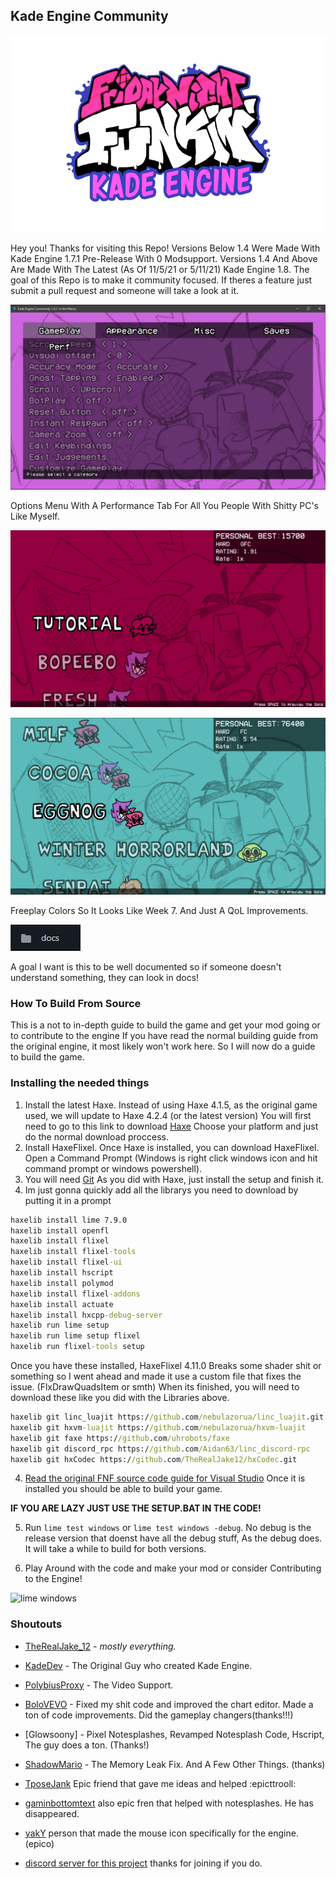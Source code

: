 ## **Kade Engine Community**
![Kade Engine logo](assets/preload/images/KadeEngineLogoOld.png)

Hey you!
Thanks for visiting this Repo!
Versions Below 1.4 Were Made With Kade Engine 1.7.1 Pre-Release With 0 Modsupport.
Versions 1.4 And Above Are Made With The Latest (As Of 11/5/21 or 5/11/21) Kade Engine 1.8.
The goal of this Repo is to make it community focused. If theres a feature just submit a pull request and someone will take a look at it.

![Options](art/readme/optionsredo.png)

Options Menu With A Performance Tab For All You People With Shitty PC's Like Myself.

![Colors1](art/readme/colors1.png)

![Colors2](art/readme/colors2.png)

Freeplay Colors So It Looks Like Week 7. And Just A QoL Improvements.

![Better Documented!](art/readme/deez.png)

A goal I want is this to be well documented so if someone doesn't understand something, they can look in docs!

### How To Build From Source

This is a not to in-depth guide to build the game and get your mod going or to contribute to the engine
If you have read the normal building guide from the original engine, it most likely won't work here.
So I will now do a guide to build the game.


### Installing the needed things
1. Install the latest Haxe. Instead of using Haxe 4.1.5, as the original game used, we will update to Haxe 4.2.4 (or the latest version)
You will first need to go to this link to download [Haxe](https://haxe.org/download/) Choose your platform and just do the normal download proccess.
2. Install HaxeFlixel. Once Haxe is installed, you can download HaxeFlixel. Open a Command Prompt (Windows is right click windows icon and hit command prompt or windows powershell).
3. You will need [Git](https://git-scm.com/downloads) 
As you did with Haxe, just install the setup and finish it.
4. Im just gonna quickly add all the librarys you need to download by putting it in a prompt
```cmd
haxelib install lime 7.9.0
haxelib install openfl
haxelib install flixel
haxelib install flixel-tools
haxelib install flixel-ui
haxelib install hscript
haxelib install polymod
haxelib install flixel-addons
haxelib install actuate
haxelib install hxcpp-debug-server
haxelib run lime setup
haxelib run lime setup flixel
haxelib run flixel-tools setup
```
Once you have these installed, 
HaxeFlixel 4.11.0 Breaks some shader shit or something so I went ahead and made it use a custom file that fixes the issue.
(FlxDrawQuadsItem or smth)
When its finished, you will need to download these like you did with the Libraries above.
```cmd
haxelib git linc_luajit https://github.com/nebulazorua/linc_luajit.git
haxelib git hxvm-luajit https://github.com/nebulazorua/hxvm-luajit
haxelib git faxe https://github.com/uhrobots/faxe
haxelib git discord_rpc https://github.com/Aidan63/linc_discord-rpc
haxelib git hxCodec https://github.com/TheRealJake12/hxCodec.git
```
4. [Read the original FNF source code guide for Visual Studio](https://github.com/ninjamuffin99/Funkin.git)
Once it is installed you should be able to build your game.

**IF YOU ARE LAZY JUST USE THE SETUP.BAT IN THE CODE!**

5. Run ```lime test windows``` or ```lime test windows -debug```. No debug is the release version that doenst have all the debug stuff, As the debug does.
It will take a while to build for both versions.

6. Play Around with the code and make your mod or consider Contributing to the Engine!

![lime windows](https://user-images.githubusercontent.com/84357907/192084304-397d651c-8f11-4f42-9596-18dcabe79eaf.gif)

### Shoutouts

- [TheRealJake_12](https://www.youtube.com/channel/UCYy-RfMjVx-1dYnmNQGB2sw) - *mostly everything.*

- [KadeDev](https://github.com/KadeDev) - The Original Guy who created Kade Engine.

- [PolybiusProxy](https://github.com/polybiusproxy) - The Video Support.

- [BoloVEVO](https://github.com/BoloVEVO) - Fixed my shit code and improved the chart editor. Made a ton of code improvements. Did the gameplay changers(thanks!!!)

- [Glowsoony] - Pixel Notesplashes, Revamped Notesplash Code, Hscript, The guy does a ton. (Thanks!)

- [ShadowMario](https://github.com/ShadowMario) - The Memory Leak Fix. And A Few Other Things. (thanks)

- [TposeJank](https://github.com/tposejank) Epic friend that gave me ideas and helped :epicttrooll:

- [gaminbottomtext](https://github.com/gaminbottomtext) also epic fren that helped with notesplashes. He has disappeared.

- [yakY](https://twitter.com/yak_yyy) person that made the mouse icon specifically for the engine. (epico)

- [discord server for this project](https://discord.gg/G2jJ8RfWtm) thanks for joining if you do.
